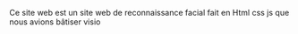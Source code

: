 Ce site web est un site web de reconnaissance facial fait en Html css js que nous avions bâtiser visio
